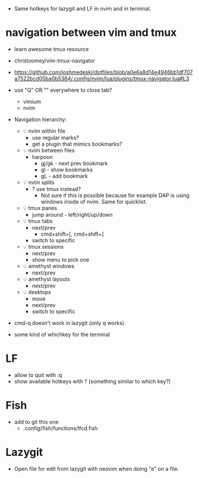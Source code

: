 - Same hotkeys for lazygit and LF in nvim and in terminal.


# navigation between vim and tmux

- learn awesome tmux resource

- christoomey/vim-tmux-navigator
- https://github.com/joshmedeski/dotfiles/blob/a0e6a8d14e4946bb1df707a7522bcd05ba0b5364/.config/nvim/lua/plugins/tmux-navigator.lua#L3

- use "Q" OR "<Cmd-Q>" everywhere to close tab?
  - vimium
  - nvim

- Navigation hierarchy:
  - 💡 nvim within file
    - use regular marks?
    - get a plugin that mimics bookmarks?
  - 💡 nvim between files
    - harpoon
      - gj/gk - next prev bookmark
      - gl - show bookmarks
      - gL - add bookmark
  - 💡 nvim splits
    - ? use tmux instead?
      - Not sure if this is possible because for example DAP is using windows inside of nvim. Same for quicklist.
  - 💡 tmux panes
    - jump around - left/right/up/down
  - 💡 tmux tabs
    - next/prev
      - cmd+shift+[, cmd+shift+]
    - switch to specific
  - 💡 tmux sessions
    - next/prev
    - show menu to pick one
  - 💡 amethyst windows
    - next/prev
  - 💡 amethyst layouts
    - next/prev
  - 💡 desktops
    - move
    - next/prev
    - switch to specific

- cmd-q doesn't work in lazygit (only q works)

- some kind of whichkey for the terminal


# LF
- allow to quit with :q
- show available hotkeys with ? (something similar to which key?)

# Fish
- add to git this one 
  - .config/fish/functions/lfcd.fish

# Lazygit
- Open file for edit from lazygit with neovim when doing "e" on a file.

